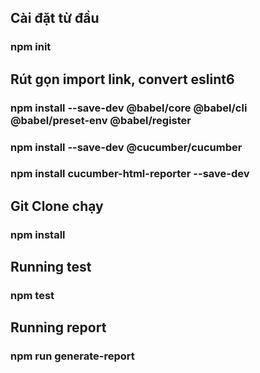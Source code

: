 ## Cài đặt từ đầu

### npm init

## Rút gọn import link, convert eslint6

### npm install --save-dev @babel/core @babel/cli @babel/preset-env @babel/register

### npm install --save-dev @cucumber/cucumber

### npm install cucumber-html-reporter --save-dev

## Git Clone chạy

### npm install

## Running test

### npm test

## Running report

### npm run generate-report
